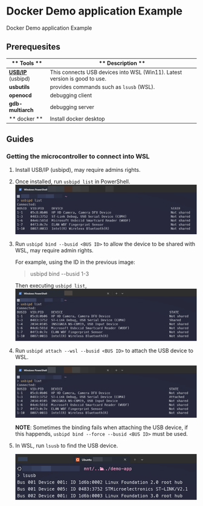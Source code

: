 # Docker Demo application Example

Docker Demo application Example


## Prerequesites

| ** Tools ** | ** Description ** |
| --- | --- |
| **[USB/IP](https://github.com/dorssel/usbipd-win/releases/latest)** (usbipd) | This connects USB devices into WSL (Win11). Latest version is good to use. |
| **usbutils** | provides commands such as `lsusb` (WSL). |
| **openocd** | debugging client |
| **gdb-multiarch** | debugging server |
| ** docker ** | Install docker desktop |


## Guides

### Getting the microcontroller to connect into WSL

1) Install USB/IP (usbipd), may require admins rights.
2) Once installed, run `usbipd list` in PowerShell.
![usbipd list](docs\img\usbipd-list.png)
3) Run `usbipd bind --busid <BUS ID>` to allow the device to be shared with WSL, may require admin rights.

    For example, using the ID in the previous image:
    > usbipd bind --busid 1-3

    Then executing `usbipd list`,
    ![usbipd list](docs\img\usbipd-bind.png)

4) Run `usbipd attach --wsl --busid <BUS ID>` to attach the USB device to WSL.

    ![usbipd list](docs\img\usbipd-attach.png)

    **NOTE**: Sometimes the binding fails when attaching the USB device, if this happends, `usbipd bind --force --busid <BUS ID>` must be used.

5) In WSL, run `lsusb` to find the USB device.


    ![usbipd list](docs\img\lsusb.png)